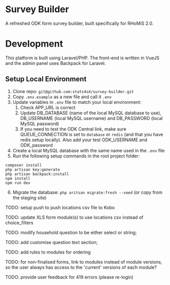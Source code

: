 # Survey Builder
A refreshed ODK form survey builder, built specifically for RHoMiS 2.0.

# Development
This platform is built using Laravel/PHP. The front-end is written in VueJS and the admin panel uses Backpack for Laravel.

## Setup Local Environment
1.	Clone repo: `git@github.com:stats4sd/survey-builder.git`
2.	Copy `.env.example` as a new file and call it `.env`
3.	Update variables in `.env` file to match your local environment:
    1. Check APP_URL is correct
    2.	Update DB_DATABASE (name of the local MySQL database to use), DB_USERNAME (local MySQL username) and DB_PASSWORD (local MySQL password)
    3.	If you need to test the ODK Central link, make sure QUEUE_CONNECTION is set to `database` or `redis` (and that you have redis setup locally). Also add your test ODK_USERNAME and ODK_password
4.	Create a local MySQL database with the same name used in the `.env` file
5.	Run the following setup commands in the root project folder:
```
composer install
php artisan key:generate
php artisan backpack:install
npm install
npm run dev
```
6.	Migrate the database: `php aritsan migrate:fresh --seed` (or copy from the staging site)




TODO: setup push to push locations csv file to Kobo

TODO: update XLS form module(s) to use locations csv instead of choice_filters

TODO: modify household question to be either select or string;

TODO: add customise question text section;

TODO: add rules to modules for ordering

TODO: for non-finalised forms, link to modules instead of module versions, so the user always has access to the 'current' versions of each module? 

TODO: provide user feedback for 419 errors (please re-login)
